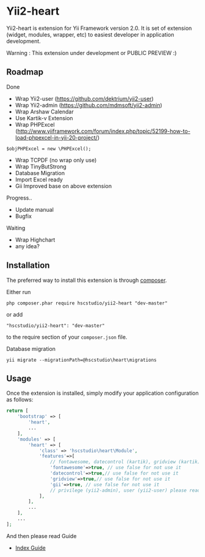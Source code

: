 Yii2-heart
========================

Yii2-heart is extension for Yii Framework version 2.0. It is set of extension (widget, modules, wrapper, etc) to easiest developer in application development.

Warning : This extension under development or PUBLIC PREVIEW :)


Roadmap
------------
Done
- Wrap Yii2-user (https://github.com/dektrium/yii2-user)
- Wrap Yii2-admin (https://github.com/mdmsoft/yii2-admin)
- Wrap Arshaw Calendar 
- Use Kartik-v Extension
- Wrap PHPExcel (http://www.yiiframework.com/forum/index.php/topic/52199-how-to-load-phpexcel-in-yii-20-project/)
```
$objPHPExcel = new \PHPExcel();
```
- Wrap TCPDF (no wrap only use)
- Wrap TinyButStrong
- Database Migration
- Import Excel ready
- Gii Improved base on above extension


Progress..
- Update manual
- Bugfix

Waiting
- Wrap Highchart
- any idea?


Installation
------------

The preferred way to install this extension is through [composer](http://getcomposer.org/download/).

Either run

```
php composer.phar require hscstudio/yii2-heart "dev-master"
```

or add

```
"hscstudio/yii2-heart": "dev-master"
```

to the require section of your `composer.json` file.

Database migration

```
yii migrate --migrationPath=@hscstudio\heart\migrations
```


Usage
-----

Once the extension is installed, simply modify your application configuration as follows:

```php
return [
	'bootstrap' => [		
		'heart',
		...
	],
	'modules' => [
		'heart' => [
			'class' => 'hscstudio\heart\Module',
			'features'=>[
				// fontawesome, datecontrol (kartik), gridview (kartik), gii, 
				'fontawesome'=>true, // use false for not use it
				'datecontrol'=>true,// use false for not use it
				'gridview'=>true,// use false for not use it
				'gii'=>true, // use false for not use it
				// privilege (yii2-admin), user (yii2-user) please read guide
			],
		],
		...
	],
	...
];
```

And then please read  Guide 
- [Index Guide](docs/guide/index.md)
